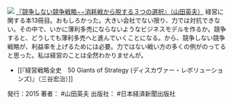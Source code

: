 
[![](https://images-fe.ssl-images-amazon.com/images/I/41pixv60NUL._SL160_.jpg)](http://www.amazon.co.jp/exec/obidos/ASIN/B011BK4TQI/choiyaki81-22/ref=nosim)
[『競争しない競争戦略−−消耗戦から脱する３つの選択』（山田英夫）](http://www.amazon.co.jp/exec/obidos/ASIN/B011BK4TQI/choiyaki81-22/ref=nosim)
経営に関する本13冊目。おもしろかった。大きい会社でない限り、力では対抗できない。その中で、いかに薄利多売にならないようなビジネスモデルを作るか。競争すると、どうしても薄利多売へと進んでいくことになる。から、競争しない競争戦略が、利益率を上げるためには必要。力ではない戦い方の多くの例がのってると思った。私は経営のことは全然わかりませんが。

- [[『経営戦略全史　50 Giants of Strategy (ディスカヴァー・レボリューションズ)』（三谷宏治）]]

発行：2015
著者： #山田英夫 
出版社： #日本経済新聞出版社
